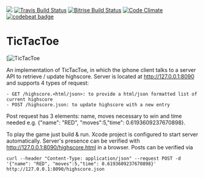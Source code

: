 ![](https://img.shields.io/badge/Swift-4.2-orange.svg)
[![Travis Build Status](https://travis-ci.org/fsaar/TicTacToe.svg?branch=master)](https://travis-ci.org/fsaar/TicTacToe)
[![Bitrise Build Status](https://app.bitrise.io/app/c950f49b3ee5795f/status.svg?token=5MpiXv8NPFeKGcieFpXdHA&branch=master)](https://www.bitrise.io/app/c950f49b3ee5795f)
[![Code Climate](https://codeclimate.com/github/fsaar/TicTacToe/badges/gpa.svg)](https://codeclimate.com/github/fsaar/TicTacToe)
[![codebeat badge](https://codebeat.co/badges/686bbc0f-9f28-434c-bcfd-0c7e39becda0)](https://codebeat.co/projects/github-com-fsaar-tictactoe-master)

# TicTacToe 
[![TicTacToe](https://static1.squarespace.com/static/56e48990f699bb97173ad03c/t/59d114ee6f4ca3b208720044/1506874664263](https://www.allaboutswift.com/dev/2016/9/11/an-exercise-in-swift))


An implementation of TicTacToe, in which the iphone client talks to a server API to retrieve / update highscore. Server is located at http://127.0.0.1:8090 and supports 4 types of request:

	- GET /highscore.<html/json>: to provide a html/json formatted list of current highscore
	- POST /highscore.json: to update highscore with a new entry
								
Post request has 3 elements: name, moves necessary to win and time needed e.g. {"name": "RED", "moves":5,"time": 0.6193609237670898}. 

To play the game just build & run. Xcode project is configured to start server automatically. Server's presence can be verified with http://127.0.0.1:8090/highscore.html in a browser. Posts can be verified via 

`
curl --header "Content-Type: application/json" --request POST -d '{"name": "RED", "moves":5,"time": 0.6193609237670898}'  http://127.0.0.1:8090/highscore.json
`




